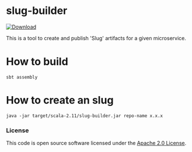 
# slug-builder

 [ ![Download](https://api.bintray.com/packages/hmrc/releases/slug-builder/images/download.svg) ](https://bintray.com/hmrc/releases/slug-builder/_latestVersion)

This is a tool to create and publish 'Slug' artifacts for a given microservice.

# How to build

`sbt assembly`

# How to create an slug

`java -jar target/scala-2.11/slug-builder.jar repo-name x.x.x`

### License

This code is open source software licensed under the [Apache 2.0 License]("http://www.apache.org/licenses/LICENSE-2.0.html").
